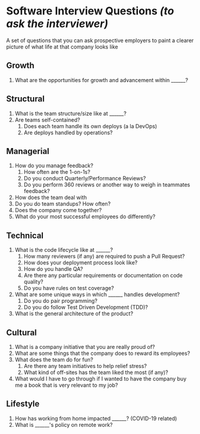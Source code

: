 # Software Interview Questions _(to ask the interviewer)_
A set of questions that you can ask prospective employers to paint a clearer picture of what life at that company looks like

## Growth

1. What are the opportunities for growth and advancement within ______?

## Structural

1. What is the team structure/size like at ______?
1. Are teams self-contained?
    1. Does each team handle its own deploys (a la DevOps)
    1. Are deploys handled by operations?

## Managerial

1. How do you manage feedback?
    1. How often are the 1-on-1s?
    1. Do you conduct Quarterly/Performance Reviews?
    1. Do you perform 360 reviews or another way to weigh in teammates feedback?
1. How does the team deal with 
1. Do you do team standups? How often?
1. Does the company come together?
1. What do your most successful employees do differently?

## Technical

1. What is the code lifecycle like at ______?
    1. How many reviewers (if any) are required to push a Pull Request?
    1. How does your deployment process look like?
    1. How do you handle QA?
    1. Are there any particular requirements or documentation on code quality?
    1. Do you have rules on test coverage?
1. What are some unique ways in which ______ handles development?
    1. Do you do pair programming?
    1. Do you do follow Test Driven Development (TDD)?
1. What is the general architecture of the product?

## Cultural

1. What is a company initiative that you are really proud of?
1. What are some things that the company does to reward its employees?
1. What does the team do for fun?
    1. Are there any team initiatives to help relief stress?
    1. What kind of off-sites has the team liked the most (if any)?
1. What would I have to go through if I wanted to have the company buy me a book that is very relevant to my job?

## Lifestyle

1. How has working from home impacted ______? (COVID-19 related)
1. What is ______'s policy on remote work?

